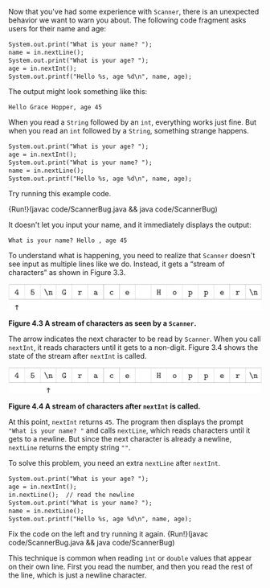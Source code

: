 Now that you've had some experience with `Scanner`, there is an unexpected behavior we want to warn you about.
The following code fragment asks users for their name and age:

```code
System.out.print("What is your name? ");
name = in.nextLine();
System.out.print("What is your age? ");
age = in.nextInt();
System.out.printf("Hello %s, age %d\n", name, age);
```

The output might look something like this:

```code
Hello Grace Hopper, age 45
```

When you read a `String` followed by an `int`, everything works just fine.
But when you read an `int` followed by a `String`, something strange happens.

```code
System.out.print("What is your age? ");
age = in.nextInt();
System.out.print("What is your name? ");
name = in.nextLine();
System.out.printf("Hello %s, age %d\n", name, age);
```

Try running this example code.

{Run!}(javac code/ScannerBug.java && java code/ScannerBug)

It doesn't let you input your name, and it immediately displays the output:

```code
What is your name? Hello , age 45
```

To understand what is happening, you need to realize that `Scanner` doesn't see input as multiple lines like we do.
Instead, it gets a “stream of characters” as shown in Figure 3.3.

![Figure 4.3 A stream of characters as seen by a `Scanner`.](figs/hopper1.jpg)

**Figure 4.3 A stream of characters as seen by a `Scanner`.**


The arrow indicates the next character to be read by `Scanner`.
When you call `nextInt`, it reads characters until it gets to a non-digit.
Figure 3.4 shows the state of the stream after `nextInt` is called.

![Figure 4.4 A stream of characters after `nextInt` is called.](figs/hopper2.jpg)

**Figure 4.4 A stream of characters after `nextInt` is called.**

At this point, `nextInt` returns `45`.
The program then displays the prompt `"What is your name? "` and calls `nextLine`, which reads characters until it gets to a newline.
But since the next character is already a newline, `nextLine` returns the empty string `""`.

To solve this problem, you need an extra `nextLine` after `nextInt`.

```code
System.out.print("What is your age? ");
age = in.nextInt();
in.nextLine();  // read the newline
System.out.print("What is your name? ");
name = in.nextLine();
System.out.printf("Hello %s, age %d\n", name, age);
```

Fix the code on the left and try running it again.
{Run!}(javac code/ScannerBug.java && java code/ScannerBug)


This technique is common when reading `int` or `double` values that appear on their own line.
First you read the number, and then you read the rest of the line, which is just a newline character.